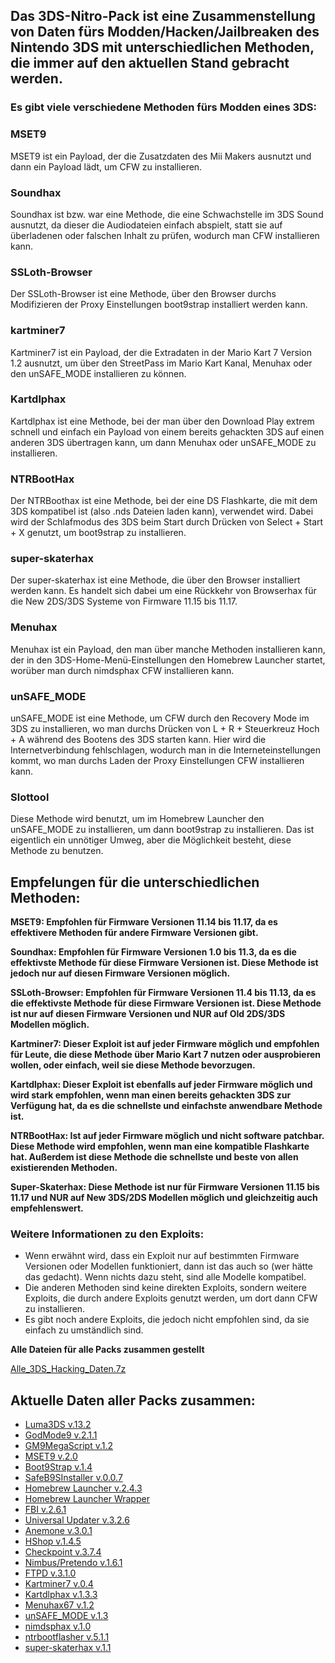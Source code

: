## Das 3DS-Nitro-Pack ist eine Zusammenstellung von Daten fürs Modden/Hacken/Jailbreaken des Nintendo 3DS mit unterschiedlichen Methoden, die immer auf den aktuellen Stand gebracht werden.



### Es gibt viele verschiedene Methoden fürs Modden eines 3DS:

### **MSET9**

MSET9 ist ein Payload, der die Zusatzdaten des Mii Makers ausnutzt und dann ein Payload lädt, um CFW zu installieren.

### **Soundhax**

Soundhax ist bzw. war eine Methode, die eine Schwachstelle im 3DS Sound ausnutzt, da dieser die Audiodateien einfach abspielt, statt sie auf überladenen oder falschen Inhalt zu prüfen, wodurch man CFW installieren kann.

### **SSLoth-Browser**

Der SSLoth-Browser ist eine Methode, über den Browser durchs Modifizieren der Proxy Einstellungen boot9strap installiert werden kann.

### **kartminer7**

Kartminer7 ist ein Payload, der die Extradaten in der Mario Kart 7 Version 1.2 ausnutzt, um über den StreetPass im Mario Kart Kanal, Menuhax oder den unSAFE_MODE installieren zu können.

### **Kartdlphax**

Kartdlphax ist eine Methode, bei der man über den Download Play extrem schnell und einfach ein Payload von einem bereits gehackten 3DS auf einen anderen 3DS übertragen kann, um dann Menuhax oder unSAFE_MODE zu installieren.

### **NTRBootHax**

Der NTRBoothax ist eine Methode, bei der eine DS Flashkarte, die mit dem 3DS kompatibel ist (also .nds Dateien laden kann), verwendet wird. Dabei wird der Schlafmodus des 3DS beim Start durch Drücken von Select + Start + X genutzt, um boot9strap zu installieren.

### **super-skaterhax**

Der super-skaterhax ist eine Methode, die über den Browser installiert werden kann. Es handelt sich dabei um eine Rückkehr von Browserhax für die New 2DS/3DS Systeme von Firmware 11.15 bis 11.17.

### **Menuhax**

Menuhax ist ein Payload, den man über manche Methoden installieren kann, der in den 3DS-Home-Menü-Einstellungen den Homebrew Launcher startet, worüber man durch nimdsphax CFW installieren kann.

### **unSAFE_MODE**

unSAFE_MODE ist eine Methode, um CFW durch den Recovery Mode im 3DS zu installieren, wo man durchs Drücken von L + R + Steuerkreuz Hoch + A während des Bootens des 3DS starten kann. Hier wird die Internetverbindung fehlschlagen, wodurch man in die Interneteinstellungen kommt, wo man durchs Laden der Proxy Einstellungen CFW installieren kann.

### **Slottool**

Diese Methode wird benutzt, um im Homebrew Launcher den unSAFE_MODE zu installieren, um dann boot9strap zu installieren. Das ist eigentlich ein unnötiger Umweg, aber die Möglichkeit besteht, diese Methode zu benutzen.

## Empfelungen für die unterschiedlichen Methoden:

**MSET9: Empfohlen für Firmware Versionen 11.14 bis 11.17, da es effektivere Methoden für andere Firmware Versionen gibt.**

**Soundhax: Empfohlen für Firmware Versionen 1.0 bis 11.3, da es die effektivste Methode für diese Firmware Versionen ist. Diese Methode ist jedoch nur auf diesen Firmware Versionen möglich.**

**SSLoth-Browser: Empfohlen für Firmware Versionen 11.4 bis 11.13, da es die effektivste Methode für diese Firmware Versionen ist. Diese Methode ist nur auf diesen Firmware Versionen und NUR auf Old 2DS/3DS Modellen möglich.**

**Kartminer7: Dieser Exploit ist auf jeder Firmware möglich und empfohlen für Leute, die diese Methode über Mario Kart 7 nutzen oder ausprobieren wollen, oder einfach, weil sie diese Methode bevorzugen.**

**Kartdlphax: Dieser Exploit ist ebenfalls auf jeder Firmware möglich und wird stark empfohlen, wenn man einen bereits gehackten 3DS zur Verfügung hat, da es die schnellste und einfachste anwendbare Methode ist.**

**NTRBootHax: Ist auf jeder Firmware möglich und nicht software patchbar. Diese Methode wird empfohlen, wenn man eine kompatible Flashkarte hat. Außerdem ist diese Methode die schnellste und beste von allen existierenden Methoden.**

**Super-Skaterhax: Diese Methode ist nur für Firmware Versionen 11.15 bis 11.17 und NUR auf New 3DS/2DS Modellen möglich und gleichzeitig auch empfehlenswert.**

### Weitere Informationen zu den Exploits:

- Wenn erwähnt wird, dass ein Exploit nur auf bestimmten Firmware Versionen oder Modellen funktioniert, dann ist das auch so (wer hätte das gedacht). Wenn nichts dazu steht, sind alle Modelle kompatibel.
- Die anderen Methoden sind keine direkten Exploits, sondern weitere Exploits, die durch andere Exploits genutzt werden, um dort dann CFW zu installieren.
- Es gibt noch andere Exploits, die jedoch nicht empfohlen sind, da sie einfach zu umständlich sind.



**Alle Dateien für alle Packs zusammen gestellt**

[Alle_3DS_Hacking_Daten.7z](https://github.com/Nico-Shock/3DS-Nitro-Pack/releases/download/v.1.0.1/3DS_Hacking_Daten.zip)


## **Aktuelle Daten aller Packs zusammen:**

- [Luma3DS v.13.2](https://github.com/LumaTeam/Luma3DS/releases/tag/v13.2)
- [GodMode9 v.2.1.1](https://github.com/d0k3/GodMode9/releases/tag/v2.1.1)
- [GM9MegaScript v.1.2](https://github.com/annson24/GM9Megascript/releases/tag/v1.2)
- [MSET9 v.2.0](https://github.com/zoogie/MSET9/releases/tag/v2.0)
- [Boot9Strap v.1.4](https://github.com/SciresM/boot9strap/releases/tag/1.4)
- [SafeB9SInstaller v.0.0.7](https://github.com/d0k3/SafeB9SInstaller/releases/tag/v0.0.7)
- [Homebrew Launcher v.2.4.3](https://github.com/devkitPro/3ds-hbmenu/releases/tag/v2.4.3)
- [Homebrew Launcher Wrapper](https://wiidatabase.de/3ds-downloads/hacks/homebrew-launcher-wrapper/)
- [FBI v.2.6.1](https://github.com/Steveice10/FBI/releases/tag/2.6.1)
- [Universal Updater v.3.2.6](https://github.com/Universal-Team/Universal-Updater/releases/tag/v3.2.6)
- [Anemone v.3.0.1](https://github.com/astronautlevel2/Anemone3DS/releases/tag/v3.0.1)
- [HShop v.1.4.5](https://hshop.erista.me/3hs)
- [Checkpoint v.3.7.4](https://github.com/BernardoGiordano/Checkpoint/releases/tag/v3.7.4)
- [Nimbus/Pretendo v.1.6.1](https://github.com/PretendoNetwork/nimbus/releases/tag/v1.6.1)
- [FTPD v.3.1.0](https://github.com/mtheall/ftpd/releases/tag/v3.1.0)
- [Kartminer7 v.0.4](https://github.com/zoogie/Kartminer7/releases/tag/v0.4beta)
- [Kartdlphax v.1.3.3](https://github.com/PabloMK7/kartdlphax/releases/tag/v1.3.3)
- [Menuhax67 v.1.2](https://github.com/zoogie/menuhax67/releases/tag/v1.2)
- [unSAFE_MODE v.1.3](https://github.com/zoogie/unSAFE_MODE/releases/tag/v1.3)
- [nimdsphax v.1.0](https://github.com/luigoalma/nimdsphax/releases/tag/v1.0)
- [ntrbootflasher v.5.1.1](https://github.com/jason0597/ntrboot_flasher_nds/releases/tag/5.1.1)
- [super-skaterhax v.1.1](https://github.com/zoogie/super-skaterhax/releases/tag/v1.1)
